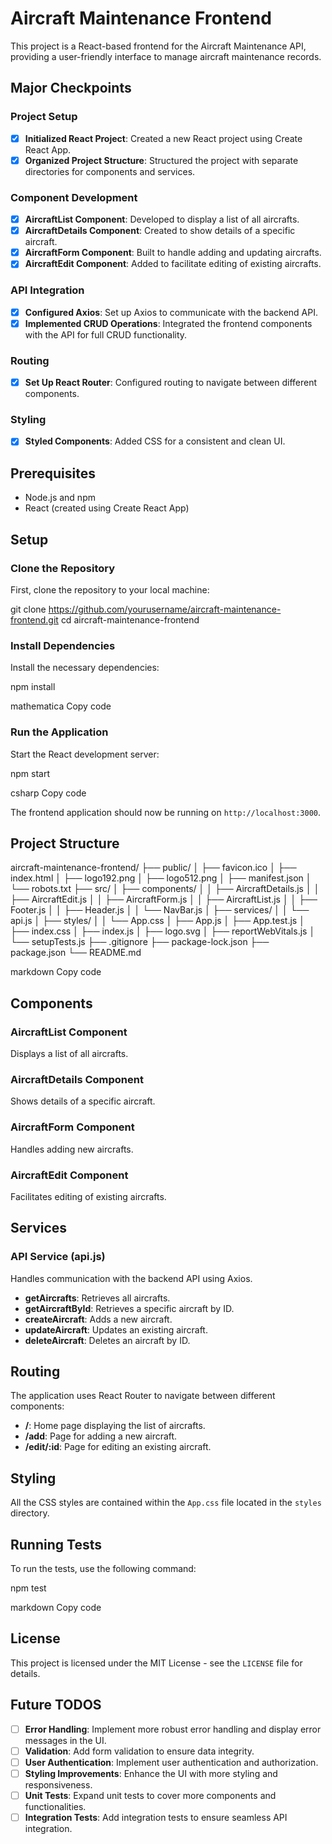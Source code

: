 # Aircraft Maintenance Frontend

This project is a React-based frontend for the Aircraft Maintenance API, providing a user-friendly interface to manage aircraft maintenance records.

## Major Checkpoints

### Project Setup
- [x] **Initialized React Project**: Created a new React project using Create React App.
- [x] **Organized Project Structure**: Structured the project with separate directories for components and services.

### Component Development
- [x] **AircraftList Component**: Developed to display a list of all aircrafts.
- [x] **AircraftDetails Component**: Created to show details of a specific aircraft.
- [x] **AircraftForm Component**: Built to handle adding and updating aircrafts.
- [x] **AircraftEdit Component**: Added to facilitate editing of existing aircrafts.

### API Integration
- [x] **Configured Axios**: Set up Axios to communicate with the backend API.
- [x] **Implemented CRUD Operations**: Integrated the frontend components with the API for full CRUD functionality.

### Routing
- [x] **Set Up React Router**: Configured routing to navigate between different components.

### Styling
- [x] **Styled Components**: Added CSS for a consistent and clean UI.

## Prerequisites

- Node.js and npm
- React (created using Create React App)

## Setup

### Clone the Repository

First, clone the repository to your local machine:

git clone https://github.com/yourusername/aircraft-maintenance-frontend.git
cd aircraft-maintenance-frontend


### Install Dependencies

Install the necessary dependencies:

npm install

mathematica
Copy code

### Run the Application

Start the React development server:

npm start

csharp
Copy code

The frontend application should now be running on `http://localhost:3000`.

## Project Structure

aircraft-maintenance-frontend/
├── public/
│ ├── favicon.ico
│ ├── index.html
│ ├── logo192.png
│ ├── logo512.png
│ ├── manifest.json
│ └── robots.txt
├── src/
│ ├── components/
│ │ ├── AircraftDetails.js
│ │ ├── AircraftEdit.js
│ │ ├── AircraftForm.js
│ │ ├── AircraftList.js
│ │ ├── Footer.js
│ │ ├── Header.js
│ │ └── NavBar.js
│ ├── services/
│ │ └── api.js
│ ├── styles/
│ │ └── App.css
│ ├── App.js
│ ├── App.test.js
│ ├── index.css
│ ├── index.js
│ ├── logo.svg
│ ├── reportWebVitals.js
│ └── setupTests.js
├── .gitignore
├── package-lock.json
├── package.json
└── README.md

markdown
Copy code

## Components

### AircraftList Component

Displays a list of all aircrafts.

### AircraftDetails Component

Shows details of a specific aircraft.

### AircraftForm Component

Handles adding new aircrafts.

### AircraftEdit Component

Facilitates editing of existing aircrafts.

## Services

### API Service (api.js)

Handles communication with the backend API using Axios.

- **getAircrafts**: Retrieves all aircrafts.
- **getAircraftById**: Retrieves a specific aircraft by ID.
- **createAircraft**: Adds a new aircraft.
- **updateAircraft**: Updates an existing aircraft.
- **deleteAircraft**: Deletes an aircraft by ID.

## Routing

The application uses React Router to navigate between different components:

- **/**: Home page displaying the list of aircrafts.
- **/add**: Page for adding a new aircraft.
- **/edit/:id**: Page for editing an existing aircraft.

## Styling

All the CSS styles are contained within the `App.css` file located in the `styles` directory.

## Running Tests

To run the tests, use the following command:

npm test

markdown
Copy code

## License

This project is licensed under the MIT License - see the `LICENSE` file for details.

## Future TODOS

- [ ] **Error Handling**: Implement more robust error handling and display error messages in the UI.
- [ ] **Validation**: Add form validation to ensure data integrity.
- [ ] **User Authentication**: Implement user authentication and authorization.
- [ ] **Styling Improvements**: Enhance the UI with more styling and responsiveness.
- [ ] **Unit Tests**: Expand unit tests to cover more components and functionalities.
- [ ] **Integration Tests**: Add integration tests to ensure seamless API integration.

